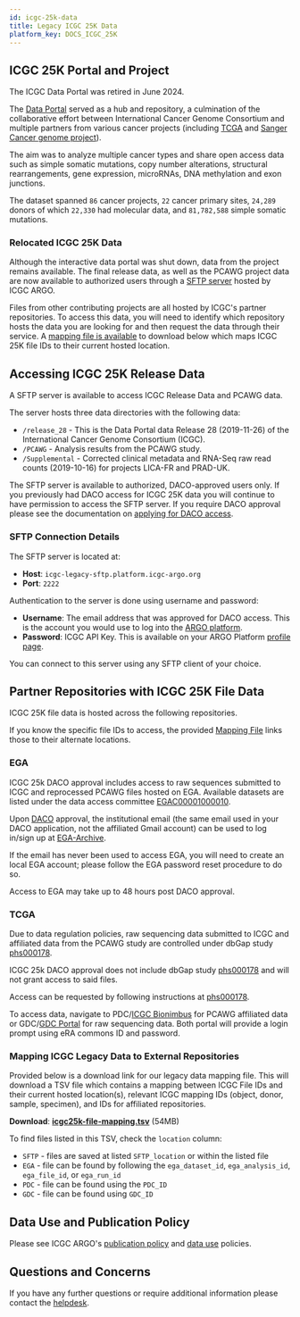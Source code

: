 ```yaml
---
id: icgc-25k-data
title: Legacy ICGC 25K Data
platform_key: DOCS_ICGC_25K
---
```


## ICGC 25K Portal and Project

The ICGC Data Portal was retired in June 2024.

The [Data Portal](https://pubmed.ncbi.nlm.nih.gov/21930502/) served as a hub and repository, a culmination of the collaborative effort between International Cancer Genome Consortium and multiple partners from various cancer projects (including [TCGA](https://www.cancer.gov/ccg/research/genome-sequencing/tcga) and [Sanger Cancer genome project](https://www.sanger.ac.uk/group/cancer-genome-project/)).

The aim was to analyze multiple cancer types and share open access data such as simple somatic mutations, copy number alterations, structural rearrangements, gene expression, microRNAs, DNA methylation and exon junctions.

The dataset spanned `86` cancer projects, `22` cancer primary sites, `24,289` donors of which `22,330` had molecular data, and `81,782,588` simple somatic mutations.

### Relocated ICGC 25K Data

Although the interactive data portal was shut down, data from the project remains available. The final release data, as well as the PCAWG project data are now available to authorized users through a [SFTP server](#accessing-icgc-25k-release-data) hosted by ICGC ARGO.

Files from other contributing projects are all hosted by ICGC's partner repositories. To access this data, you will need to identify which repository hosts the data you are looking for and then request the data through their service. A [mapping file is available](#mapping-icgc-legacy-data-to-external-repositories) to download below which maps ICGC 25K file IDs to their current hosted location.

## Accessing ICGC 25K Release Data

A SFTP server is available to access ICGC Release Data and PCAWG data.

The server hosts three data directories with the following data:

- `/release_28` - This is the Data Portal data Release 28 (2019-11-26) of the International Cancer Genome Consortium (ICGC).
- `/PCAWG` - Analysis results from the PCAWG study.
- `/Supplemental` - Corrected clinical metadata and RNA-Seq raw read counts (2019-10-16) for projects LICA-FR and PRAD-UK.

The SFTP server is available to authorized, DACO-approved users only. If you previously had DACO access for ICGC 25K data you will continue to have permission to access the SFTP server. If you require DACO approval please see the documentation on [applying for DACO access](./daco/applying.md).

### SFTP Connection Details

The SFTP server is located at:

- **Host**: `icgc-legacy-sftp.platform.icgc-argo.org`
- **Port**: `2222`

Authentication to the server is done using username and password:

- **Username**: The email address that was approved for DACO access. This is the account you would use to log into the [ARGO platform](https://platform.icgc-argo.org).
- **Password**: ICGC API Key. This is available on your ARGO Platform [profile page](https://platform.icgc-argo.org/user).

You can connect to this server using any SFTP client of your choice.

## Partner Repositories with ICGC 25K File Data

ICGC 25K file data is hosted across the following repositories.

If you know the specific file IDs to access, the provided [Mapping File](#mapping-icgc-legacy-data-to-external-repositories) links those to their alternate locations.

### EGA

ICGC 25k DACO approval includes access to raw sequences submitted to ICGC and reprocessed PCAWG files hosted on EGA. Available datasets are listed under the data access committee [EGAC00001000010](https://ega-archive.org/dacs/EGAC00001000010).

Upon [DACO](https://docs.icgc-argo.org/docs/data-access/daco/applying) approval, the institutional email (the same email used in your DACO application, not the affiliated Gmail account) can be used to log in/sign up at [EGA-Archive](https://ega-archive.org).

If the email has never been used to access EGA, you will need to create an local EGA account; please follow the EGA password reset procedure to do so.

Access to EGA may take up to 48 hours post DACO approval.

### TCGA

Due to data regulation policies, raw sequencing data submitted to ICGC and affiliated data from the PCAWG study are controlled under dbGap study [phs000178](https://www.ncbi.nlm.nih.gov/projects/gap/cgi-bin/study.cgi?study_id=phs000178.v11.p8).

ICGC 25k DACO approval does not include dbGap study [phs000178](https://www.ncbi.nlm.nih.gov/projects/gap/cgi-bin/study.cgi?study_id=phs000178.v11.p8) and will not grant access to said files.

Access can be requested by following instructions at [phs000178](https://www.ncbi.nlm.nih.gov/projects/gap/cgi-bin/study.cgi?study_id=phs000178.v11.p8).

To access data, navigate to PDC/[ICGC Bionimbus](https://icgc.bionimbus.org/files) for PCAWG affiliated data or GDC/[GDC Portal](https://portal.gdc.cancer.gov) for raw sequencing data. Both portal will provide a login prompt using eRA commons ID and password.

### Mapping ICGC Legacy Data to External Repositories

Provided below is a download link for our legacy data mapping file. This will download a TSV file which contains a mapping between ICGC File IDs and their current hosted location(s), relevant ICGC mapping IDs (object, donor, sample, specimen), and IDs for affiliated repositories.

**Download**: [**icgc25k-file-mapping.tsv**](https://icgc25k.s3.ca-central-1.amazonaws.com/icgc25k-legacy-data-locations.tsv) (54MB)

To find files listed in this TSV, check the `location` column:

- `SFTP` - files are saved at listed `SFTP_location` or within the listed file
- `EGA` - file can be found by following the `ega_dataset_id`, `ega_analysis_id`, `ega_file_id`, or `ega_run_id`
- `PDC` - file can be found using the `PDC_ID`
- `GDC` - file can be found using `GDC_ID`

## Data Use and Publication Policy

Please see ICGC ARGO's [publication policy](https://www.icgc-argo.org/page/77/e3-publication-policy) and [data use](https://www.icgc-argo.org/page/132/data-access-and-data-use-policies-and-guidelines) policies.

## Questions and Concerns

If you have any further questions or require additional information please contact the [helpdesk](https://platform.icgc-argo.org/contact).
